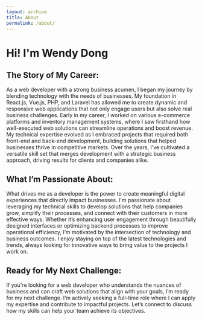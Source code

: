```yaml
---
layout: archive
title: About
permalink: /about/
---
```


# Hi! I'm Wendy Dong
## The Story of My Career:
As a web developer with a strong business acumen, I began my journey by blending technology with the needs of businesses. My foundation in React.js, Vue.js, PHP, and Laravel has allowed me to create dynamic and responsive web applications that not only engage users but also solve real business challenges. Early in my career, I worked on various e-commerce platforms and inventory management systems, where I saw firsthand how well-executed web solutions can streamline operations and boost revenue. My technical expertise evolved as I embraced projects that required both front-end and back-end development, building solutions that helped businesses thrive in competitive markets. Over the years, I’ve cultivated a versatile skill set that merges development with a strategic business approach, driving results for clients and companies alike.

## What I’m Passionate About:
What drives me as a developer is the power to create meaningful digital experiences that directly impact businesses. I'm passionate about leveraging my technical skills to develop solutions that help companies grow, simplify their processes, and connect with their customers in more effective ways. Whether it’s enhancing user engagement through beautifully designed interfaces or optimizing backend processes to improve operational efficiency, I’m motivated by the intersection of technology and business outcomes. I enjoy staying on top of the latest technologies and trends, always looking for innovative ways to bring value to the projects I work on.

## Ready for My Next Challenge:
If you're looking for a web developer who understands the nuances of business and can craft web solutions that align with your goals, I’m ready for my next challenge. I’m actively seeking a full-time role where I can apply my expertise and contribute to impactful projects. Let’s connect to discuss how my skills can help your team achieve its objectives.